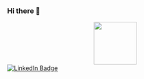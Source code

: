 ### Hi there 👋
<div id="header" align="center">
  <img src="https://media.giphy.com/media/RbtJJPft2P7rcpbBdb/giphy.gif" width="100"/>
</div>
<div id="badges">
  <a href="[your-linkedin-URL](https://www.linkedin.com/in/lilli-nappi-727402262/
)">
    <img src="https://img.shields.io/badge/LinkedIn-blue?style=for-the-badge&logo=linkedin&logoColor=white" alt="LinkedIn Badge"/>
  </a>
</div>
<!--
**nappilil/nappilil** is a ✨ _special_ ✨ repository because its `README.md` (this file) appears on your GitHub profile.

Here are some ideas to get you started:

- 🔭 I’m currently working on ...
- 🌱 I’m currently learning ...
- 👯 I’m looking to collaborate on ...
- 🤔 I’m looking for help with ...
- 💬 Ask me about ...
- 📫 How to reach me: ...
- 😄 Pronouns: ...
- ⚡ Fun fact: ...
-->
